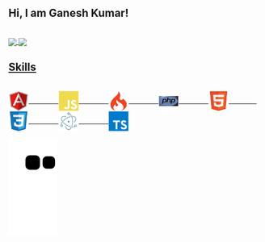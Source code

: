 ## Hi, I am Ganesh Kumar! 
</br>

 <div>
  <a href="https://github.com/ganeshhyc">
   <img align="center" height="170" src="https://github-readme-stats.vercel.app/api/top-langs/?username=ganeshhyc&layout=compact&langs_count=16&theme=dracula"/>
  <img align="center" src="https://github-readme-stats.vercel.app/api?username=ganeshhyc&show_icons=true&theme=dracula&include_all_commits=true&count_private=true&hide=issues"/>
</div>
 
 ## Skills
<div style="display: inline_block"><br>
  <img height="40" align="center" alt="HYC-Angular" height="30" width="40" src="https://raw.githubusercontent.com/devicons/devicon/master/icons/angularjs/angularjs-original.svg">
 &nbsp;&nbsp;&nbsp;&nbsp;&nbsp;&nbsp;&nbsp;&nbsp;&nbsp;&nbsp;&nbsp;&nbsp;&nbsp;
  <img height="40" align="center" alt="HYC-Js" height="30" width="40" src="https://raw.githubusercontent.com/devicons/devicon/master/icons/javascript/javascript-plain.svg">
 &nbsp;&nbsp;&nbsp;&nbsp;&nbsp;&nbsp;&nbsp;&nbsp;&nbsp;&nbsp;&nbsp;&nbsp;&nbsp;
  <img height="40" align="center" alt="HYC-Codeigniter" height="30" width="40" src="https://raw.githubusercontent.com/devicons/devicon/master/icons/codeigniter/codeigniter-plain.svg">
 &nbsp;&nbsp;&nbsp;&nbsp;&nbsp;&nbsp;&nbsp;&nbsp;&nbsp;&nbsp;&nbsp;&nbsp;&nbsp;
  <img height="40" align="center" alt="HYC-PHP" height="30" width="40" src="https://raw.githubusercontent.com/devicons/devicon/master/icons/php/php-original.svg">
 &nbsp;&nbsp;&nbsp;&nbsp;&nbsp;&nbsp;&nbsp;&nbsp;&nbsp;&nbsp;&nbsp;&nbsp;&nbsp;
  <img height="40" align="center" alt="HYC-HTML" height="30" width="40" src="https://raw.githubusercontent.com/devicons/devicon/master/icons/html5/html5-original.svg">
 &nbsp;&nbsp;&nbsp;&nbsp;&nbsp;&nbsp;&nbsp;&nbsp;&nbsp;&nbsp;&nbsp;&nbsp;&nbsp;
  <img height="40" align="center" alt="HYC-CSS" height="30" width="40" src="https://raw.githubusercontent.com/devicons/devicon/master/icons/css3/css3-original.svg">
 &nbsp;&nbsp;&nbsp;&nbsp;&nbsp;&nbsp;&nbsp;&nbsp;&nbsp;&nbsp;&nbsp;&nbsp;&nbsp;
  <img height="40" align="center" alt="HYC-ELECTRON" height="30" width="40" src="https://raw.githubusercontent.com/devicons/devicon/master/icons/electron/electron-original.svg">
 &nbsp;&nbsp;&nbsp;&nbsp;&nbsp;&nbsp;&nbsp;&nbsp;&nbsp;&nbsp;&nbsp;&nbsp;&nbsp;
  <img height="40" align="center" alt="HYC-TYPESCRIPT" height="30" width="40" src="https://raw.githubusercontent.com/devicons/devicon/master/icons/typescript/typescript-original.svg">
<!--  &nbsp;&nbsp;&nbsp;&nbsp;&nbsp;&nbsp;&nbsp;&nbsp;&nbsp;&nbsp;&nbsp;&nbsp;&nbsp;
  <img height="40" align="center" alt="HYC-MYSQL" height="30" width="40" src="https://raw.githubusercontent.com/devicons/devicon/master/icons/mysql/mysql-original.svg">
</div> -->
  
</br>

 
  ![Snake animation](https://github.com/ganeshhyc/ganeshhyc/blob/output/github-contribution-grid-snake.svg)
 
</div>
